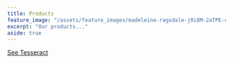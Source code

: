 ```yaml
---
title: Products
feature_image: "/assets/feature_images/madeleine-ragsdale-j0i8M-2aTPE-unsplash.jpg"
excerpt: "Our products..."
aside: true
---
```




[See Tesseract](../products/tesseract)

